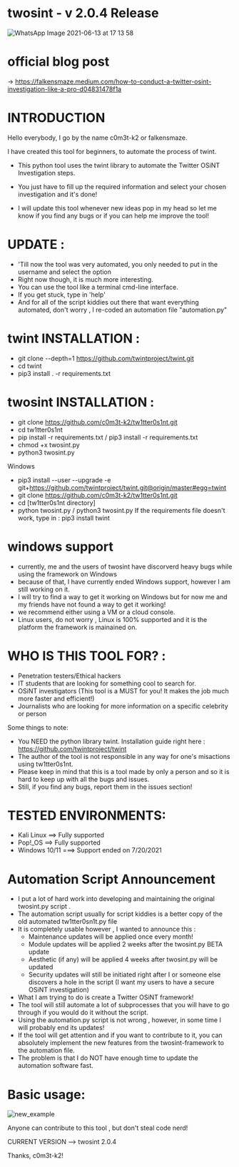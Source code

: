 # twosint - v 2.0.4 Release

![WhatsApp Image 2021-06-13 at 17 13 58](https://user-images.githubusercontent.com/83426553/121810787-d1007580-cc6a-11eb-9319-330e9a5e2068.jpeg)

# official blog post

-> https://falkensmaze.medium.com/how-to-conduct-a-twitter-osint-investigation-like-a-pro-d04831478f1a

# INTRODUCTION 

Hello everybody, I go by the name c0m3t-k2 or falkensmaze.

I have created this tool for beginners, to automate the process of twint.

- This python tool uses the twint library to automate the Twitter OSiNT Investigation steps.

- You just have to fill up the required information and select your chosen investigation and it's done!

- I will update this tool whenever new ideas pop in my head so let me know if you find any bugs or if you can help me improve the tool!

# UPDATE :
 
  - 'Till now the tool was very automated, you only needed to put in the username and select the option
  - Right now though, it is much more interesting. 
  - You can use the tool like a terminal cmd-line interface.
  - If you get stuck, type in 'help'
  - And for all of the script kiddies out there that want everything automated, don't worry , I re-coded an automation file "automation.py"

# twint INSTALLATION :

  - git clone --depth=1 https://github.com/twintproject/twint.git
  - cd twint
  - pip3 install . -r requirements.txt

# twosint INSTALLATION :
  - git clone https://github.com/c0m3t-k2/tw1tter0s1nt.git
  - cd tw1tter0s1nt
  - pip install -r requirements.txt / pip3 install -r requirements.txt
  - chmod +x twosint.py
  - python3 twosint.py
 
  Windows 
  - pip3 install --user --upgrade -e git+https://github.com/twintproject/twint.git@origin/master#egg=twint
  - git clone https://github.com/c0m3t-k2/tw1tter0s1nt.git
  - cd [tw1tter0s1nt directory]
  - python twosint.py / python3 twosint.py
If the requirements file doesn't work, type in : pip3 install twint

# windows support

- currently, me and the users of twosint have discorverd heavy bugs while using the framework on Windows
- because of that, I have currently ended Windows support, however I am still working on it.
- I will try to find a way to get it working on Windows but for now me and my friends have not found a way to get it working!
- we recommend either using a VM or a cloud console.
- Linux users, do not worry , Linux is 100% supported and it is the platform the framework is mainained on.
 
# WHO IS THIS TOOL FOR? : 
  - Penetration testers/Ethical hackers
  - IT students that are looking for something cool to search for.
  - OSiNT investigators (This tool is a MUST for you! It makes the job much more faster and efficient!)
  - Journalists who are looking for more information on a specific celebrity or person

 Some things to note:
 - You NEED the python library twint. Installation guide right here : https://github.com/twintproject/twint
 - The author of the tool is not responsible in any way for one's misactions using tw1tter0s1nt.
 - Please keep in mind that this is a tool made by only a person and so it is hard to keep up with all the bugs and issues.
 - Still, if you find any bugs, report them in the issues section!

# TESTED ENVIRONMENTS:
 - Kali Linux ==> Fully supported
 - Pop!_OS ==> Fully supported
 - Windows 10/11 ===> Support ended on 7/20/2021


# Automation Script Announcement
 - I put a lot of hard work into developing and maintaining the original twosint.py script . 
 - The automation script usually for script kiddies is a better copy of the old automated tw1tter0sn1t.py file
 - It is completely usable however , I wanted to announce this :
      - Maintenance updates will be applied once every month!
      - Module updates will be applied 2 weeks after the twosint.py BETA update
      - Aesthetic (if any) will be applied 4 weeks after twosint.py will be updated
      - Security updates will still be initiated right after I or someone else discovers a hole in the script (I want my users to have a secure OSiNT investigation)
 - What I am trying to do is create a Twitter OSiNT framework!
 - The tool will still automate a lot of subprocesses that you will have to go through if you would do it without the script.
 - Using the automation.py script is not wrong , however, in some time I will probably end its updates!
 - If the tool will get attention and if you want to contribute to it, you can absolutely implement the new features from the twosint-framework to the automation file.
 - The problem is that I do NOT have enough time to update the automation software fast.
# Basic usage:

![new_example](https://user-images.githubusercontent.com/83426553/122554126-412f4280-d041-11eb-91b3-09904ef21b6d.png)

Anyone can contribute to this tool , but don't steal code nerd!

CURRENT VERSION --> twosint 2.0.4

Thanks, c0m3t-k2!
